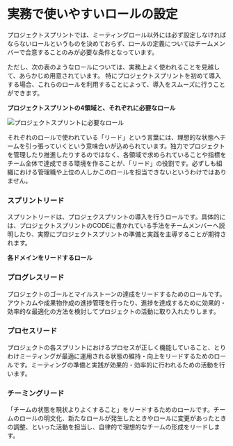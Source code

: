 # 実務で使いやすいロールの設定

プロジェクトスプリントでは、ミーティングロール以外には必ず設定しなければならないロールというものを決めておらず、ロールの定義についてはチームメンバーで合意することのみが必要な条件となっています。

ただし、次の表のようなロールについては、実務上よく使われることを見越して、あらかじめ用意されています。 特にプロジェクトスプリントを初めて導入する場合、これらのロールを利用することによって、導入をスムーズに行うことができます。

**プロジェクトスプリントの4領域と、それぞれに必要なロール**

![プロジェクトスプリントに必要なロール](../../../.gitbook/assets/roles.png)

それぞれのロールで使われている「リード」という言葉には、理想的な状態へチームを引っ張っていくという意味合いが込められています。独力でプロジェクトを管理したり推進したりするのではなく、各領域で求められていることや指標をチーム全体で達成できる環境を作ることが、「リード」の役割です。必ずしも組織における管理職や上位の人しかこのロールを担当できないというわけではありません。

### **スプリントリード**

スプリントリードは、プロジェクスプリントの導入を行うロールです。具体的には、プロジェクトスプリントのCODEに書かれている手法をチームメンバーへ説明したり、実際にプロジェクトスプリントの準備と実践を主導することが期待されます。

**各ドメインをリードするロール**

### **プログレスリード**

プロジェクトのゴールとマイルストーンの達成をリードするためのロールです。アウトカムや成果物作成の進捗管理を行ったり、進捗を達成するために効果的・効率的な最適化の方法を検討してプロジェクトの活動に取り入れたりします。

### **プロセスリード**

プロジェクトの各スプリントにおけるプロセスが正しく機能していること、とりわけミーティングが最適に運用される状態の維持・向上をリードするためのロールです。ミーティングの準備と実践が効果的・効率的に行われるための活動を行います。

### **チーミングリード**

「チームの状態を現状よりよくすること」をリードするためのロールです。チームのロールの明文化、新たなロールが発生したときやロールに変更があったときの調整、といった活動を担当し、自律的で理想的なチームの形成をリードします。
